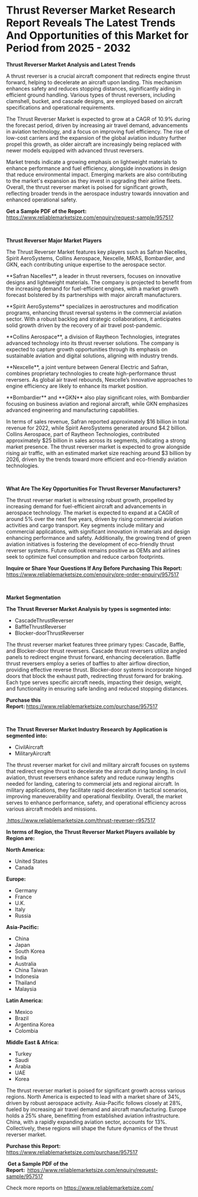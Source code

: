 <p><h1>Thrust Reverser Market Research Report Reveals The Latest Trends And Opportunities of this Market for Period from 2025 - 2032</h1></p><p><strong>Thrust Reverser Market Analysis and Latest Trends</strong></p>
<p><p>A thrust reverser is a crucial aircraft component that redirects engine thrust forward, helping to decelerate an aircraft upon landing. This mechanism enhances safety and reduces stopping distances, significantly aiding in efficient ground handling. Various types of thrust reversers, including clamshell, bucket, and cascade designs, are employed based on aircraft specifications and operational requirements.</p><p>The Thrust Reverser Market is expected to grow at a CAGR of 10.9% during the forecast period, driven by increasing air travel demand, advancements in aviation technology, and a focus on improving fuel efficiency. The rise of low-cost carriers and the expansion of the global aviation industry further propel this growth, as older aircraft are increasingly being replaced with newer models equipped with advanced thrust reversers. </p><p>Market trends indicate a growing emphasis on lightweight materials to enhance performance and fuel efficiency, alongside innovations in design that reduce environmental impact. Emerging markets are also contributing to the market's expansion as they invest in upgrading their airline fleets. Overall, the thrust reverser market is poised for significant growth, reflecting broader trends in the aerospace industry towards innovation and enhanced operational safety.</p></p>
<p><strong>Get a Sample PDF of the Report:&nbsp;</strong> <a href="https://www.reliablemarketsize.com/enquiry/request-sample/957517?utm_campaign=3516&utm_medium=2&utm_source=Github&utm_content=ia&utm_term=11042025&utm_id=thrust-reverser">https://www.reliablemarketsize.com/enquiry/request-sample/957517</a></p>
<p>&nbsp;</p>
<p><strong>Thrust Reverser Major Market Players</strong></p>
<p><p>The Thrust Reverser Market features key players such as Safran Nacelles, Spirit AeroSystems, Collins Aerospace, Nexcelle, MRAS, Bombardier, and GKN, each contributing unique expertise to the aerospace sector. </p><p>**Safran Nacelles**, a leader in thrust reversers, focuses on innovative designs and lightweight materials. The company is projected to benefit from the increasing demand for fuel-efficient engines, with a market growth forecast bolstered by its partnerships with major aircraft manufacturers.</p><p>**Spirit AeroSystems** specializes in aerostructures and modification programs, enhancing thrust reversal systems in the commercial aviation sector. With a robust backlog and strategic collaborations, it anticipates solid growth driven by the recovery of air travel post-pandemic.</p><p>**Collins Aerospace**, a division of Raytheon Technologies, integrates advanced technology into its thrust reverser solutions. The company is expected to capture growth opportunities through its emphasis on sustainable aviation and digital solutions, aligning with industry trends.</p><p>**Nexcelle**, a joint venture between General Electric and Safran, combines proprietary technologies to create high-performance thrust reversers. As global air travel rebounds, Nexcelle’s innovative approaches to engine efficiency are likely to enhance its market position.</p><p>**Bombardier** and **GKN** also play significant roles, with Bombardier focusing on business aviation and regional aircraft, while GKN emphasizes advanced engineering and manufacturing capabilities.</p><p>In terms of sales revenue, Safran reported approximately $16 billion in total revenue for 2022, while Spirit AeroSystems generated around $4.2 billion. Collins Aerospace, part of Raytheon Technologies, contributed approximately $25 billion in sales across its segments, indicating a strong market presence. The thrust reverser market is expected to grow alongside rising air traffic, with an estimated market size reaching around $3 billion by 2026, driven by the trends toward more efficient and eco-friendly aviation technologies.</p></p>
<p>&nbsp;</p>
<p><strong>What Are The Key Opportunities For Thrust Reverser Manufacturers?</strong></p>
<p><p>The thrust reverser market is witnessing robust growth, propelled by increasing demand for fuel-efficient aircraft and advancements in aerospace technology. The market is expected to expand at a CAGR of around 5% over the next five years, driven by rising commercial aviation activities and cargo transport. Key segments include military and commercial applications, with significant innovation in materials and design enhancing performance and safety. Additionally, the growing trend of green aviation initiatives is fostering the development of eco-friendly thrust reverser systems. Future outlook remains positive as OEMs and airlines seek to optimize fuel consumption and reduce carbon footprints.</p></p>
<p><strong>Inquire or Share Your Questions If Any Before Purchasing This Report:</strong> <a href="https://www.reliablemarketsize.com/enquiry/pre-order-enquiry/957517?utm_campaign=3516&utm_medium=2&utm_source=Github&utm_content=ia&utm_term=11042025&utm_id=thrust-reverser">https://www.reliablemarketsize.com/enquiry/pre-order-enquiry/957517</a></p>
<p>&nbsp;</p>
<p><strong>Market Segmentation</strong></p>
<p><strong>The Thrust Reverser Market Analysis by types is segmented into:</strong></p>
<p><ul><li>CascadeThrustReverser</li><li>BaffleThrustReverser</li><li>Blocker-doorThrustReverser</li></ul></p>
<p><p>The thrust reverser market features three primary types: Cascade, Baffle, and Blocker-door thrust reversers. Cascade thrust reversers utilize angled panels to redirect engine thrust forward, enhancing deceleration. Baffle thrust reversers employ a series of baffles to alter airflow direction, providing effective reverse thrust. Blocker-door systems incorporate hinged doors that block the exhaust path, redirecting thrust forward for braking. Each type serves specific aircraft needs, impacting their design, weight, and functionality in ensuring safe landing and reduced stopping distances.</p></p>
<p><strong>Purchase this Report:&nbsp;</strong><a href="https://www.reliablemarketsize.com/purchase/957517?utm_campaign=3516&utm_medium=2&utm_source=Github&utm_content=ia&utm_term=11042025&utm_id=thrust-reverser">https://www.reliablemarketsize.com/purchase/957517</a></p>
<p>&nbsp;</p>
<p><strong>The Thrust Reverser Market Industry Research by Application is segmented into:</strong></p>
<p><ul><li>CivilAircraft</li><li>MilitaryAircraft</li></ul></p>
<p><p>The thrust reverser market for civil and military aircraft focuses on systems that redirect engine thrust to decelerate the aircraft during landing. In civil aviation, thrust reversers enhance safety and reduce runway lengths needed for landing, catering to commercial jets and regional aircraft. In military applications, they facilitate rapid deceleration in tactical scenarios, improving maneuverability and operational flexibility. Overall, the market serves to enhance performance, safety, and operational efficiency across various aircraft models and missions.</p></p>
<p><a href="https://www.reliablemarketsize.com/thrust-reverser-r957517?utm_campaign=3516&utm_medium=2&utm_source=Github&utm_content=ia&utm_term=11042025&utm_id=thrust-reverser">&nbsp;https://www.reliablemarketsize.com/thrust-reverser-r957517</a></p>
<p><strong>In terms of Region, the Thrust Reverser Market Players available by Region are:</strong></p>
<p>
    <p> <strong> North America: </strong>
        <ul>
            <li>United States</li>
            <li>Canada</li>
        </ul>
        </p> 
    <p> <strong> Europe: </strong>
        <ul>
            <li>Germany</li>
            <li>France</li>
            <li>U.K.</li>
            <li>Italy</li>
            <li>Russia</li>
        </ul>
        </p> 
    <p> <strong> Asia-Pacific: </strong>
        <ul>
            <li>China</li>
            <li>Japan</li>
            <li>South Korea</li>
            <li>India</li>
            <li>Australia</li>
            <li>China Taiwan</li>
            <li>Indonesia</li>
            <li>Thailand</li>
            <li>Malaysia</li>
        </ul>
        </p> 
    <p> <strong> Latin America: </strong>
        <ul>
            <li>Mexico</li>
            <li>Brazil</li>
            <li>Argentina Korea</li>
            <li>Colombia</li>
        </ul>
        </p> 
    <p> <strong> Middle East & Africa: </strong>
        <ul>
            <li>Turkey</li>
            <li>Saudi</li>
            <li>Arabia</li>
            <li>UAE</li>
            <li>Korea</li>
        </ul>
    </p>
    </p>
<p><p>The thrust reverser market is poised for significant growth across various regions. North America is expected to lead with a market share of 34%, driven by robust aerospace activity. Asia-Pacific follows closely at 28%, fueled by increasing air travel demand and aircraft manufacturing. Europe holds a 25% share, benefitting from established aviation infrastructure. China, with a rapidly expanding aviation sector, accounts for 13%. Collectively, these regions will shape the future dynamics of the thrust reverser market.</p></p>
<p><strong>Purchase this Report: </strong><a href="https://www.reliablemarketsize.com/purchase/957517?utm_campaign=3516&utm_medium=2&utm_source=Github&utm_content=ia&utm_term=11042025&utm_id=thrust-reverser">https://www.reliablemarketsize.com/purchase/957517</a></p>
<p>&nbsp;<strong>Get a Sample PDF of the Report:&nbsp;&nbsp;</strong><a href="https://www.reliablemarketsize.com/enquiry/request-sample/957517?utm_campaign=3516&utm_medium=2&utm_source=Github&utm_content=ia&utm_term=11042025&utm_id=thrust-reverser">https://www.reliablemarketsize.com/enquiry/request-sample/957517</a></p>
<p><strong></strong></p>
<p>Check more reports on <a href="https://www.reliablemarketsize.com/?utm_campaign=3516&utm_medium=2&utm_source=Github&utm_content=ia&utm_term=11042025&utm_id=thrust-reverser">https://www.reliablemarketsize.com/</a></p>